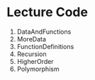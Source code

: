 # Lecture Code

1. DataAndFunctions
2. MoreData
3. FunctionDefinitions
4. Recursion
5. HigherOrder
6. Polymorphism
